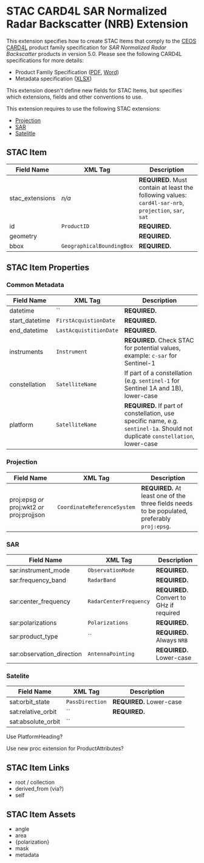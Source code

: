# STAC CARD4L SAR Normalized Radar Backscatter (NRB) Extension

This extension specifies how to create STAC Items that comply to the [CEOS CARD4L](http://ceos.org/ard/) product family specification for *SAR Normalized Radar Backscatter* products in version 5.0. Please see the following CARD4L specifications for more details:

- Product Family Specification ([PDF](http://ceos.org/ard/files/PFS/NRB/v5.0/CARD4L-PFS_Normalised_Radar_Backscatter-v5.0.pdf), [Word](http://ceos.org/ard/files/PFS/NRB/v5.0/CARD4L-PFS_Normalised_Radar_Backscatter-v5.0.docx))
- Metadata specification ([XLSX](http://ceos.org/ard/files/PFS/NRB/v5.0/CARD4L_METADATA-spec_NRB-v5.0.xlsx))

This extension doesn't define new fields for STAC Items, but specifies which extensions, fields and other conventions to use.

This extension requires to use the following STAC extensions:

- [Projection](../projection/README.md)
- [SAR](../sar/README.md)
- [Satelitle](../sat/README.md)

## STAC Item 


| Field Name      | XML Tag                   | Description                                                  |
| --------------- | ------------------------- | ------------------------------------------------------------ |
| stac_extensions | *n/a*                     | **REQUIRED.** Must contain at least the following values: `card4l-sar-nrb`, `projection`, `sar`, `sat` |
| id              | `ProductID`               | **REQUIRED.**                                                |
| geometry        |                           | **REQUIRED.**                                                |
| bbox            | `GeographicalBoundingBox` | **REQUIRED.**                                                |


## STAC Item Properties

### Common Metadata

| Field Name     | XML Tag                | Description                                                  |
| -------------- | ---------------------- | ------------------------------------------------------------ |
| datetime       | ``                     | **REQUIRED.**                                                |
| start_datetime | `FirstAcquistionDate`  | **REQUIRED.**                                                |
| end_datetime   | `LastAcquistitionDate` | **REQUIRED.**                                                |
| instruments    | `Instrument`           | **REQUIRED.** Check STAC for potential values, example: `c-sar` for Sentinel-1 |
| constellation  | `SatelliteName`        | If part of a constellation (e.g. `sentinel-1` for Sentinel 1A and 1B), lower-case |
| platform       | `SatelliteName`        | **REQUIRED.** If part of constellation, use specific name, e.g. `sentinel-1a`. Should not duplicate `constellation`, lower-case |

### Projection

| Field Name                                  | XML Tag                     | Description                                                  |
| ------------------------------------------- | --------------------------- | ------------------------------------------------------------ |
| proj:epsg *or* proj:wkt2 *or* proj:projjson | `CoordinateReferenceSystem` | **REQUIRED.** At least one of the three fields needs to be populated, preferably `proj:epsg`. |

### SAR

| Field Name                | XML Tag                | Description                              |
| ------------------------- | ---------------------- | ---------------------------------------- |
| sar:instrument_mode       | `ObservationMode`      | **REQUIRED.**                            |
| sar:frequency_band        | `RadarBand`            | **REQUIRED.**                            |
| sar:center_frequency      | `RadarCenterFrequency` | **REQUIRED.** Convert to GHz if required |
| sar:polarizations         | `Polarizations`        | **REQUIRED.**                            |
| sar:product_type          | ``                     | **REQUIRED.** Always `NRB`               |
| sar:observation_direction | `AntennaPointing`      | **REQUIRED.** Lower-case                 |

### Satelite

| Field Name         | XML Tag         | Description              |
| ------------------ | --------------- | ------------------------ |
| sat:orbit_state    | `PassDirection` | **REQUIRED.** Lower-case |
| sat:relative_orbit | ``              | **REQUIRED.**            |
| sat:absolute_orbit | ``              |                          |

Use PlatformHeading?

Use new proc extension for ProductAttributes?

## STAC Item Links

* root / collection
* derived_from (via?)
* self

## STAC Item Assets

- angle
- area
- {polarization}
- mask
- metadata